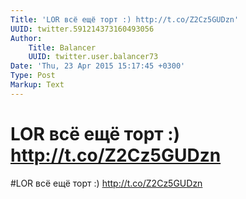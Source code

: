```yaml
---
Title: 'LOR всё ещё торт :) http://t.co/Z2Cz5GUDzn'
UUID: twitter.591214373160493056
Author:
    Title: Balancer
    UUID: twitter.user.balancer73
Date: 'Thu, 23 Apr 2015 15:17:45 +0300'
Type: Post
Markup: Text
---
```


# LOR всё ещё торт :) http://t.co/Z2Cz5GUDzn

#LOR всё ещё торт :) http://t.co/Z2Cz5GUDzn